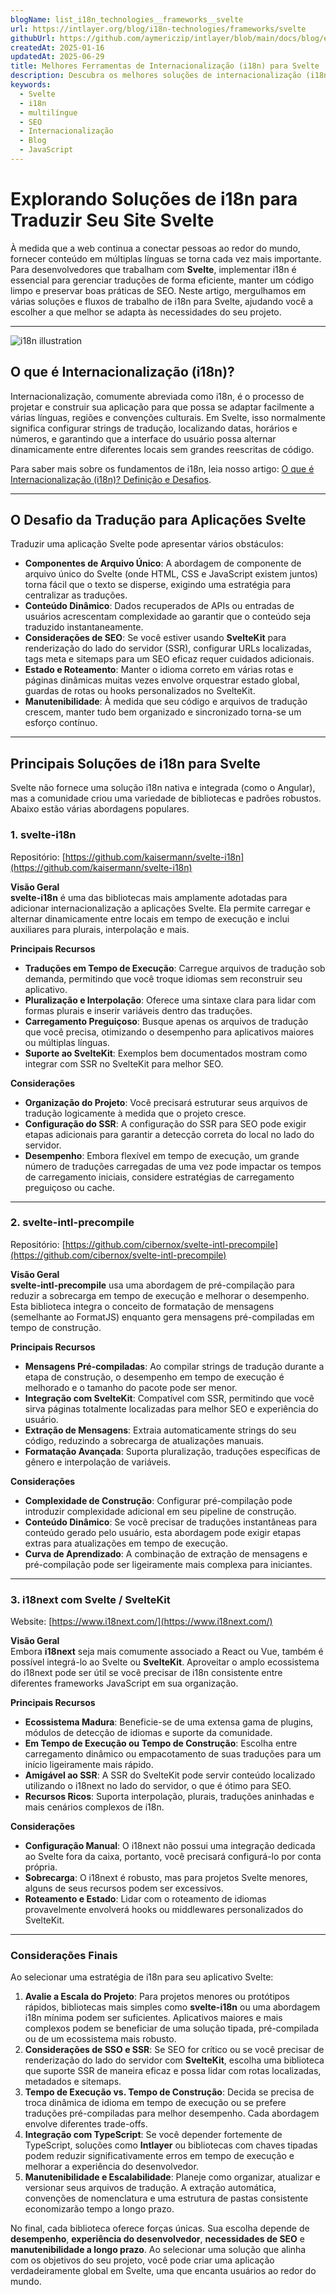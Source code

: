 ```yaml
---
blogName: list_i18n_technologies__frameworks__svelte
url: https://intlayer.org/blog/i18n-technologies/frameworks/svelte
githubUrl: https://github.com/aymericzip/intlayer/blob/main/docs/blog/en/list_i18n_technologies/frameworks/svelte.md
createdAt: 2025-01-16
updatedAt: 2025-06-29
title: Melhores Ferramentas de Internacionalização (i18n) para Svelte
description: Descubra os melhores soluções de internacionalização (i18n) para enfrentar desafios de tradução, melhorar a pesquisa na web e oferecer uma experiência web global sem problemas.
keywords:
  - Svelte
  - i18n
  - multilíngue
  - SEO
  - Internacionalização
  - Blog
  - JavaScript
---
```


# Explorando Soluções de i18n para Traduzir Seu Site Svelte

À medida que a web continua a conectar pessoas ao redor do mundo, fornecer conteúdo em múltiplas línguas se torna cada vez mais importante. Para desenvolvedores que trabalham com **Svelte**, implementar i18n é essencial para gerenciar traduções de forma eficiente, manter um código limpo e preservar boas práticas de SEO. Neste artigo, mergulhamos em várias soluções e fluxos de trabalho de i18n para Svelte, ajudando você a escolher a que melhor se adapta às necessidades do seu projeto.

---

![i18n illustration](https://github.com/aymericzip/intlayer/blob/main/docs/blog/assets/i18n.webp)

## O que é Internacionalização (i18n)?

Internacionalização, comumente abreviada como i18n, é o processo de projetar e construir sua aplicação para que possa se adaptar facilmente a várias línguas, regiões e convenções culturais. Em Svelte, isso normalmente significa configurar strings de tradução, localizando datas, horários e números, e garantindo que a interface do usuário possa alternar dinamicamente entre diferentes locais sem grandes reescritas de código.

Para saber mais sobre os fundamentos de i18n, leia nosso artigo: [O que é Internacionalização (i18n)? Definição e Desafios](https://github.com/aymericzip/intlayer/blob/main/docs/blog/pt/o_que_e_internacionalizacao.md).

---

## O Desafio da Tradução para Aplicações Svelte

Traduzir uma aplicação Svelte pode apresentar vários obstáculos:

- **Componentes de Arquivo Único**: A abordagem de componente de arquivo único do Svelte (onde HTML, CSS e JavaScript existem juntos) torna fácil que o texto se disperse, exigindo uma estratégia para centralizar as traduções.
- **Conteúdo Dinâmico**: Dados recuperados de APIs ou entradas de usuários acrescentam complexidade ao garantir que o conteúdo seja traduzido instantaneamente.
- **Considerações de SEO**: Se você estiver usando **SvelteKit** para renderização do lado do servidor (SSR), configurar URLs localizadas, tags meta e sitemaps para um SEO eficaz requer cuidados adicionais.
- **Estado e Roteamento**: Manter o idioma correto em várias rotas e páginas dinâmicas muitas vezes envolve orquestrar estado global, guardas de rotas ou hooks personalizados no SvelteKit.
- **Manutenibilidade**: À medida que seu código e arquivos de tradução crescem, manter tudo bem organizado e sincronizado torna-se um esforço contínuo.

---

## Principais Soluções de i18n para Svelte

Svelte não fornece uma solução i18n nativa e integrada (como o Angular), mas a comunidade criou uma variedade de bibliotecas e padrões robustos. Abaixo estão várias abordagens populares.

### 1. svelte-i18n

Repositório: [https://github.com/kaisermann/svelte-i18n](https://github.com/kaisermann/svelte-i18n)

**Visão Geral**  
**svelte-i18n** é uma das bibliotecas mais amplamente adotadas para adicionar internacionalização a aplicações Svelte. Ela permite carregar e alternar dinamicamente entre locais em tempo de execução e inclui auxiliares para plurais, interpolação e mais.

**Principais Recursos**

- **Traduções em Tempo de Execução**: Carregue arquivos de tradução sob demanda, permitindo que você troque idiomas sem reconstruir seu aplicativo.
- **Pluralização e Interpolação**: Oferece uma sintaxe clara para lidar com formas plurais e inserir variáveis dentro das traduções.
- **Carregamento Preguiçoso**: Busque apenas os arquivos de tradução que você precisa, otimizando o desempenho para aplicativos maiores ou múltiplas línguas.
- **Suporte ao SvelteKit**: Exemplos bem documentados mostram como integrar com SSR no SvelteKit para melhor SEO.

**Considerações**

- **Organização do Projeto**: Você precisará estruturar seus arquivos de tradução logicamente à medida que o projeto cresce.
- **Configuração do SSR**: A configuração do SSR para SEO pode exigir etapas adicionais para garantir a detecção correta do local no lado do servidor.
- **Desempenho**: Embora flexível em tempo de execução, um grande número de traduções carregadas de uma vez pode impactar os tempos de carregamento iniciais, considere estratégias de carregamento preguiçoso ou cache.

---

### 2. svelte-intl-precompile

Repositório: [https://github.com/cibernox/svelte-intl-precompile](https://github.com/cibernox/svelte-intl-precompile)

**Visão Geral**  
**svelte-intl-precompile** usa uma abordagem de pré-compilação para reduzir a sobrecarga em tempo de execução e melhorar o desempenho. Esta biblioteca integra o conceito de formatação de mensagens (semelhante ao FormatJS) enquanto gera mensagens pré-compiladas em tempo de construção.

**Principais Recursos**

- **Mensagens Pré-compiladas**: Ao compilar strings de tradução durante a etapa de construção, o desempenho em tempo de execução é melhorado e o tamanho do pacote pode ser menor.
- **Integração com SvelteKit**: Compatível com SSR, permitindo que você sirva páginas totalmente localizadas para melhor SEO e experiência do usuário.
- **Extração de Mensagens**: Extraia automaticamente strings do seu código, reduzindo a sobrecarga de atualizações manuais.
- **Formatação Avançada**: Suporta pluralização, traduções específicas de gênero e interpolação de variáveis.

**Considerações**

- **Complexidade de Construção**: Configurar pré-compilação pode introduzir complexidade adicional em seu pipeline de construção.
- **Conteúdo Dinâmico**: Se você precisar de traduções instantâneas para conteúdo gerado pelo usuário, esta abordagem pode exigir etapas extras para atualizações em tempo de execução.
- **Curva de Aprendizado**: A combinação de extração de mensagens e pré-compilação pode ser ligeiramente mais complexa para iniciantes.

---

### 3. i18next com Svelte / SvelteKit

Website: [https://www.i18next.com/](https://www.i18next.com/)

**Visão Geral**  
Embora **i18next** seja mais comumente associado a React ou Vue, também é possível integrá-lo ao Svelte ou **SvelteKit**. Aproveitar o amplo ecossistema do i18next pode ser útil se você precisar de i18n consistente entre diferentes frameworks JavaScript em sua organização.

**Principais Recursos**

- **Ecossistema Madura**: Beneficie-se de uma extensa gama de plugins, módulos de detecção de idiomas e suporte da comunidade.
- **Em Tempo de Execução ou Tempo de Construção**: Escolha entre carregamento dinâmico ou empacotamento de suas traduções para um início ligeiramente mais rápido.
- **Amigável ao SSR**: A SSR do SvelteKit pode servir conteúdo localizado utilizando o i18next no lado do servidor, o que é ótimo para SEO.
- **Recursos Ricos**: Suporta interpolação, plurais, traduções aninhadas e mais cenários complexos de i18n.

**Considerações**

- **Configuração Manual**: O i18next não possui uma integração dedicada ao Svelte fora da caixa, portanto, você precisará configurá-lo por conta própria.
- **Sobrecarga**: O i18next é robusto, mas para projetos Svelte menores, alguns de seus recursos podem ser excessivos.
- **Roteamento e Estado**: Lidar com o roteamento de idiomas provavelmente envolverá hooks ou middlewares personalizados do SvelteKit.

---

### Considerações Finais

Ao selecionar uma estratégia de i18n para seu aplicativo Svelte:

1. **Avalie a Escala do Projeto**: Para projetos menores ou protótipos rápidos, bibliotecas mais simples como **svelte-i18n** ou uma abordagem i18n mínima podem ser suficientes. Aplicativos maiores e mais complexos podem se beneficiar de uma solução tipada, pré-compilada ou de um ecossistema mais robusto.
2. **Considerações de SSO e SSR**: Se SEO for crítico ou se você precisar de renderização do lado do servidor com **SvelteKit**, escolha uma biblioteca que suporte SSR de maneira eficaz e possa lidar com rotas localizadas, metadados e sitemaps.
3. **Tempo de Execução vs. Tempo de Construção**: Decida se precisa de troca dinâmica de idioma em tempo de execução ou se prefere traduções pré-compiladas para melhor desempenho. Cada abordagem envolve diferentes trade-offs.
4. **Integração com TypeScript**: Se você depender fortemente de TypeScript, soluções como **Intlayer** ou bibliotecas com chaves tipadas podem reduzir significativamente erros em tempo de execução e melhorar a experiência do desenvolvedor.
5. **Manutenibilidade e Escalabilidade**: Planeje como organizar, atualizar e versionar seus arquivos de tradução. A extração automática, convenções de nomenclatura e uma estrutura de pastas consistente economizarão tempo a longo prazo.

No final, cada biblioteca oferece forças únicas. Sua escolha depende de **desempenho**, **experiência do desenvolvedor**, **necessidades de SEO** e **manutenibilidade a longo prazo**. Ao selecionar uma solução que alinha com os objetivos do seu projeto, você pode criar uma aplicação verdadeiramente global em Svelte, uma que encanta usuários ao redor do mundo.
